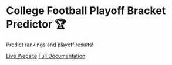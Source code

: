 # College Football Playoff Bracket Predictor 🏆
Predict rankings and playoff results!

[Live Website](https://cfpbracket.peytonjpope.com)
[Full Documentation](https://peytonjpope.com/projects/cfpbracket)

